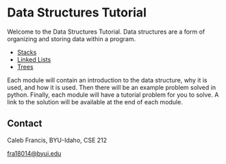 # Data Structures Tutorial

Welcome to the Data Structures Tutorial. Data structures are a form of organizing and storing data within a program.

- [Stacks](1-stacks.md)
- [Linked Lists](2-linked-list.md)
- [Trees](3-trees.md)

Each module will contain an introduction to the data structure, why it is used, and how it is used. Then there will be an example problem solved in python. Finally, each module will have a tutorial problem for you to solve. A link to the solution will be available at the end of each module.

## Contact

Caleb Francis, BYU-Idaho, CSE 212

fra18014@byui.edu
